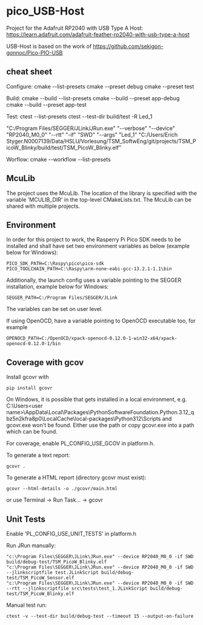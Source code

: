 # pico_USB-Host
Project for the Adafruit RP2040 with USB Type A Host:
https://learn.adafruit.com/adafruit-feather-rp2040-with-usb-type-a-host

USB-Host is based on the work of https://github.com/sekigon-gonnoc/Pico-PIO-USB


## cheat sheet
Configure:
cmake --list-presets
cmake --preset debug
cmake --preset test

Build:
cmake --build --list-presets
cmake --build --preset app-debug
cmake --build --preset app-test

Test:
ctest --list-presets
ctest --test-dir build/test -R Led_1

"C:/Program Files/SEGGER/JLink/JRun.exe" "--verbose" "--device" "RP2040_M0_0" "--rtt" "-if" "SWD" "--args" "Led_1" "C:/Users/Erich Styger.N0007139/Data/HSLU/Vorlesung/TSM_SoftwEng/git/projects/TSM_PicoW_Blinky/build/test/TSM_PicoW_Blinky.elf"

Worflow:
cmake --workflow --list-presets

## McuLib
The project uses the McuLib. The location of the library is specified with the variable 'MCULIB_DIR' in the top-level CMakeLists.txt. The McuLib can be shared with multiple projects.

## Environment
In order for this project to work, the Rasperry Pi Pico SDK needs to be installed and shall have set two environment variables as below (example below for Windows):
```
PICO_SDK_PATH=C:\Raspy\pico\pico-sdk
PICO_TOOLCHAIN_PATH=C:\Raspy\arm-none-eabi-gcc-13.2.1-1.1\bin
```
Additionally, the launch config uses a variable pointing to the SEGGER installation, example below for Windows:
```
SEGGER_PATH=C:/Program Files/SEGGER/JLink
```
The variables can be set on user level.

If using OpenOCD, have a variable pointing to OpenOCD executable too, for example
```
OPENOCD_PATH=C:/OpenOCD/xpack-openocd-0.12.0-1-win32-x64/xpack-openocd-0.12.0-1/bin
```

## Coverage with gcov
Install gcovr with
```
pip install gcovr
```
On Windows, it is possible that gets installed in a local environment, e.g.
C:\Users\<user name>\AppData\Local\Packages\PythonSoftwareFoundation.Python.3.12_qbz5n2kfra8p0\LocalCache\local-packages\Python312\Scripts
and gcovr.exe won't be found. Either use the path or copy gcovr.exe into a path which can be found.

For coverage, enable PL_CONFIG_USE_GCOV in platform.h.

To generate a text report:
```
gcovr .
```
To generate a HTML report (directory gcovr must exist):
```
gcovr --html-details -o ./gcovr/main.html
```
or use Terminal -> Run Task... -> gcovr

## Unit Tests
Enable 'PL_CONFIG_USE_UNIT_TESTS' in platform.h

Run JRun manually:
```
"c:\Program Files\SEGGER\JLink\JRun.exe" --device RP2040_M0_0 -if SWD build/debug-test/TSM_PicoW_Blinky.elf
"c:\Program Files\SEGGER\JLink\JRun.exe" --device RP2040_M0_0 -if SWD --jlinkscriptfile test.JLinkScript build/debug-test/TSM_PicoW_Sensor.elf
"c:\Program Files\SEGGER\JLink\JRun.exe" --device RP2040_M0_0 -if SWD --rtt --jlinkscriptfile src\tests\test_1.JLinkScript build/debug-test/TSM_PicoW_Blinky.elf
```
Manual test run:
```
ctest -v --test-dir build/debug-test --timeout 15 --output-on-failure
```
